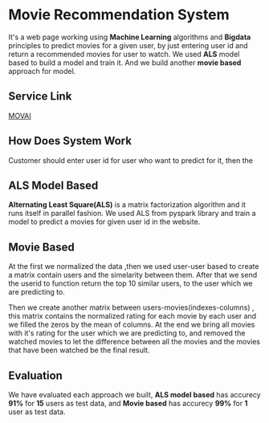 # Movie Recommendation System
It's a web page working using **Machine Learning** algorithms and **Bigdata** principles to predict movies for a given user, by just entering user id
and return a recommended movies for user to watch. We used **ALS** model based to build a model and train it. And we build another **movie based** approach for model.

## Service Link
[MOVAI](https://data-filtering.herokuapp.com)

## How Does System Work
Customer should enter user id for user who want to predict for it, then the  

## ALS Model Based
**Alternating Least Square(ALS)** is a matrix factorization algorithm and it runs itself in parallel fashion. We used ALS from pyspark library and train a model 
to predict a movies for given user id in the website.

## Movie Based 
At the first we normalized the data ,then we used user-user based to create a matrix contain users and the simelarity between them. After that we send the userid to function return the top 10 similar users, to the user which we are predicting to.

Then we create another matrix between users-movies(indexes-columns) , this matrix contains the normalized rating for each movie by each user and we filled the zeros by the mean of columns. At the end we bring all movies with it's rating for the user which we are predicting to, and removed the watched movies to let the difference between all the movies and the movies that have been watched be the final result.

## Evaluation
We have evaluated each approach we built, **ALS model based** has accurecy **91%** for **15** users as test data, and **Movie based** has accurecy **99%** for **1** user as test data.

